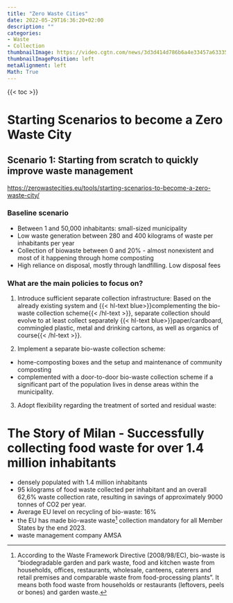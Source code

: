 ```yaml
---
title: "Zero Waste Cities"
date: 2022-05-29T16:36:20+02:00
description: ""
categories:
- Waste
- Collection
thumbnailImage: https://video.cgtn.com/news/3d3d414d786b6a4e33457a6333566d54/video/2df6a2342d854c57bec99be41c440257/2df6a2342d854c57bec99be41c440257.jpg
thumbnailImagePosition: left
metaAlignment: left
Math: True
---
```

<!--more-->
{{< toc >}}
# Starting Scenarios to become a Zero Waste City
## Scenario 1: Starting from scratch to quickly improve waste management
https://zerowastecities.eu/tools/starting-scenarios-to-become-a-zero-waste-city/
### Baseline scenario
* Between 1 and 50,000 inhabitants: small-sized municipality
* Low waste generation between 280 and 400 kilograms of waste per
inhabitants per year
* Collection of biowaste between 0 and 20% - almost nonexistent and most
of it happening through home composting
* High reliance on disposal, mostly through landfilling. Low disposal fees

### What are the main policies to focus on?
1. Introduce sufficient separate collection infrastructure:
Based on the already existing system and {{< hl-text blue>}}complementing the bio-waste collection scheme{{< /hl-text >}}, separate collection should evolve to at least collect separately {{< hl-text blue>}}paper/cardboard, commingled plastic, metal and drinking cartons, as well as organics of course{{< /hl-text >}}.

2. Implement a separate bio-waste collection scheme:
* home-composting boxes and the setup and maintenance of community composting
* complemented with a door-to-door bio-waste collection scheme if a significant part of the population lives in dense areas within the municipality.

3. Adopt flexibility regarding the treatment of sorted and residual waste:

# The Story of Milan - Successfully collecting food waste for over 1.4 million inhabitants
* densely populated with 1.4 million inhabitants
* 95 kilograms of food waste collected per inhabitant and an overall 62,6% waste collection rate, resulting in savings of approximately 9000 tonnes of CO2 per year.
* Average EU level on recycling of bio-waste: 16%
* the EU has made bio-waste waste[^biow] collection mandatory for all Member States by the end 2023.
* waste management company AMSA

[^biow]: According to the Waste Framework Directive (2008/98/EC), bio-waste is “biodegradable garden and park waste, food and kitchen waste from households, offices, restaurants, wholesale, canteens, caterers and retail premises and comparable waste from food-processing plants”. It means both food waste from
households or restaurants (leftovers, peels or bones) and garden waste.
